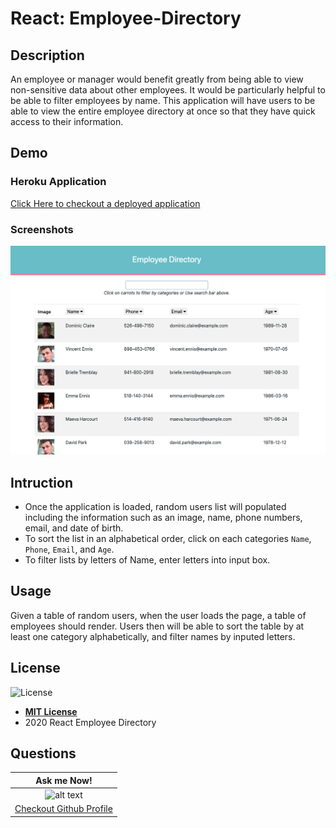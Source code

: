 # React: Employee-Directory

## Description

An employee or manager would benefit greatly from being able to view non-sensitive data about other employees. It would be particularly helpful to be able to filter employees by name. This application will have users to be able to view the entire employee directory at once so that they have quick access to their information. 

## Demo
### Heroku Application
[Click Here to checkout a deployed application](https://obscure-taiga-20697.herokuapp.com/)
### Screenshots
![Budget-Trackeer](assets/employee-directory.png)

## Intruction

- Once the application is loaded, random users list will populated including the information such as an image, name, phone numbers, email, and date of birth.
- To sort the list in an alphabetical order, click on each categories `Name`, `Phone`, `Email`, and `Age`.
- To filter lists by letters of Name, enter letters into input box.  

## Usage

Given a table of random users, when the user loads the page, a table of employees should render. Users then will be able to sort the table by at least one category alphabetically, and filter names by inputed letters.

## License
![License](https://img.shields.io/badge/License-MIT%20License-blue)
- **[MIT License](https://opensource.org/licenses/MIT)** 
- 2020 React Employee Directory

## Questions
| Ask me Now! |
| :---: |
| ![alt text](https://avatars0.githubusercontent.com/u/65268642?s=400&u=bd568c7596e7f6c9585caeb89e88b084e56c21f9&v=4 "Github Profile Picture") |
| <a href="https://github.com/nuleeannajeon" target="_blank">Checkout Github Profile</a> |